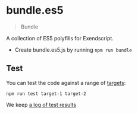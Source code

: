 # bundle.es5

> Bundle

A collection of ES5 polyfills for Exendscript.

- Create bundle.es5.js by running `npm run bundle`

## Test

You can test the code against a range of [targets](https://github.com/nbqx/fakestk/blob/master/resources/versions.json):

    npm run test target-1 target-2

We keep [a log of test results](./test/results_log.md)
